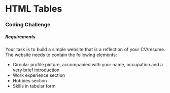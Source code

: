 <h1>HTML Tables</h1>
<h3>Coding Challenge</h3>

<h5>Requirements</h5>
<p style="text-align:justify">Your task is to build a simple website that is a reflection of your CV/resume. The website needs to contain the following elements:</p>
<ul>
    <li> Circular profile picture, accompanied with your name, occupation and a very brief introduction
    <li> Work experience section
    <li> Hobbies section
    <li> Skills in tabular form 
</ul>